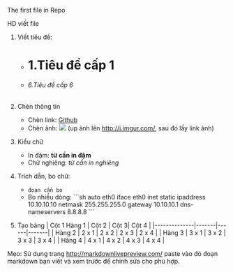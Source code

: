 The first file in Repo

HD viết file 

1. Viết tiêu đề:

    - # 1.Tiêu đề cấp 1
    - ###### 6.Tiêu đề cấp 6

2. Chèn thông tin
    - Chèn link: [Github](https://github.com)
    - Chèn ảnh: <img src="link_anh_cua_ban"> (up ảnh lên http://i.imgur.com/, sau đó lấy link ảnh)

3. Kiểu chữ
    - In đậm: **từ cần in đậm**
    - Chữ nghiêng: *từ cần in nghiêng*

4. Trích dẫn, bo chữ:
    - `đoạn cần bo`
    - Bo nhiều dòng:
\```sh
auto eth0
iface eth0 inet static
ipaddress 10.10.10.10
netmask 255.255.255.0
gateway 10.10.10.1
dns-nameservers 8.8.8.8
\```

5. Tạo bảng
| Cột 1 Hàng 1 | Cột 2 | Cột 3| Cột 4 |
|--------------|-------|------|-------|
| Hàng 2 | 2 x 1 | 2 x 2 | 2 x 3 | 2 x 4 |
| Hàng 3 | 3 x 1 | 3 x 2 | 3 x 3 | 3 x 4 |
| Hàng 4 | 4 x 1 | 4 x 2 | 4 x 3 | 4 x 4 |

Mẹo: Sử dụng trang http://markdownlivepreview.com/ paste vào đó đoạn markdown bạn viết và xem trước để chỉnh sửa cho phù hợp.

